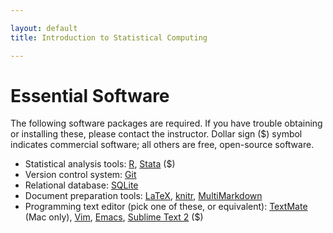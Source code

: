 ```yaml
---

layout: default
title: Introduction to Statistical Computing

---
```


# Essential Software

The following software packages are required. If you have trouble
obtaining or installing these, please contact the instructor. Dollar
sign ($) symbol indicates commercial software; all others are free,
open-source software.

-   Statistical analysis tools: [R](http://cran.r-project.org),
    [Stata](http://www.stata.com) ($)
-   Version control system: [Git](http://git-scm.com/)
-   Relational database: [SQLite](http://sqlite.org)
-   Document preparation tools: [LaTeX](http://www.latex-project.org/), [knitr](http://yihui.name/knitr/), [MultiMarkdown](http://fletcherpenney.net/multimarkdown/)
-   Programming text editor (pick one of these, or equivalent): [TextMate](http://github.com/textmate/textmate) (Mac only), [Vim](http://vim.org), [Emacs](http://www.gnu.org/s/emacs/), [Sublime Text 2](http://www.sublimetext.com/2) ($)
